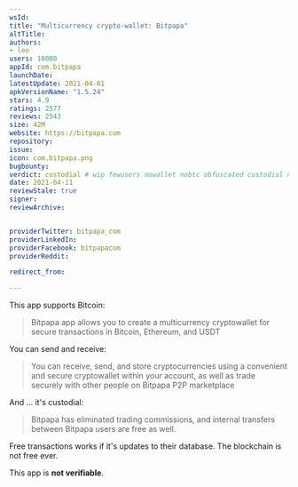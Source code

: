 ```yaml
---
wsId: 
title: "Multicurrency crypto-wallet: Bitpapa"
altTitle: 
authors:
- leo
users: 10000
appId: com.bitpapa
launchDate: 
latestUpdate: 2021-04-01
apkVersionName: "1.5.24"
stars: 4.9
ratings: 2577
reviews: 2543
size: 42M
website: https://bitpapa.com
repository: 
issue: 
icon: com.bitpapa.png
bugbounty: 
verdict: custodial # wip fewusers nowallet nobtc obfuscated custodial nosource nonverifiable reproducible bounty defunct
date: 2021-04-11
reviewStale: true
signer: 
reviewArchive:


providerTwitter: bitpapa_com
providerLinkedIn: 
providerFacebook: bitpapacom
providerReddit: 

redirect_from:

---
```



This app supports Bitcoin:

> Bitpapa app allows you to create a multicurrency cryptowallet for secure
  transactions in Bitcoin, Ethereum, and USDT

You can send and receive:

> You can receive, send, and store cryptocurrencies using a convenient and
  secure cryptowallet within your account, as well as trade securely with other
  people on Bitpapa P2P marketplace

And ... it's custodial:

> Bitpapa has eliminated trading commissions, and internal transfers between
  Bitpapa users are free as well.

Free transactions works if it's updates to their database. The blockchain is not
free ever.

This app is **not verifiable**.

